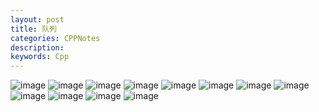 ```yaml
---
layout: post
title: 队列
categories: CPPNotes
description: 
keywords: Cpp
---
```

![image](http://hboke.nos-eastchina1.126.net/%E9%98%9F%E5%88%971%20(1).PNG)
![image](http://hboke.nos-eastchina1.126.net/%E9%98%9F%E5%88%971%20(2).PNG)
![image](http://hboke.nos-eastchina1.126.net/%E9%98%9F%E5%88%971%20(3).PNG)
![image](http://hboke.nos-eastchina1.126.net/%E9%98%9F%E5%88%971%20(4).PNG)
![image](http://hboke.nos-eastchina1.126.net/%E9%98%9F%E5%88%971%20(5).PNG)
![image](http://hboke.nos-eastchina1.126.net/%E9%98%9F%E5%88%971%20(6).PNG)
![image](http://hboke.nos-eastchina1.126.net/%E9%98%9F%E5%88%971%20(7).PNG)
![image](http://hboke.nos-eastchina1.126.net/%E9%98%9F%E5%88%971%20(8).PNG)
![image](http://hboke.nos-eastchina1.126.net/%E9%98%9F%E5%88%971%20(9).PNG)
![image](http://hboke.nos-eastchina1.126.net/%E9%98%9F%E5%88%971%20(10).PNG)
![image](http://hboke.nos-eastchina1.126.net/%E9%98%9F%E5%88%971%20(11).PNG)
![image](http://hboke.nos-eastchina1.126.net/%E9%98%9F%E5%88%971%20(12).PNG)

